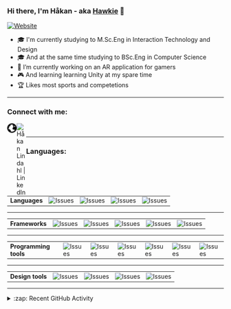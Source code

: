 ### Hi there, I'm Håkan - aka [Hawkie][website] 👋

[![Website](https://img.shields.io/website?label=hawkie.me&style=for-the-badge&url=https%3A%2F%2Fhawkie.me)](https://hawkie.me)

- :mortar_board: I'm currently studying to M.Sc.Eng in Interaction Technology and Design
- :mortar_board: And at the same time studying to BSc.Eng in Computer Science
- :iphone: I’m currently working on an AR application for gamers
- :video_game: And learning learning Unity at my spare time
- :trophy: Likes most sports and competetions

---

### Connect with me:
[<img align="left" alt="hawkie.me" width="22px" src="https://raw.githubusercontent.com/iconic/open-iconic/master/svg/globe.svg" />][website]
[<img align="left" alt="Håkan Lindahl | LinkedIn" width="22px" src="https://cdn.jsdelivr.net/npm/simple-icons@v3/icons/linkedin.svg" />][linkedin]

<br />

---

### Languages:

<table>
  <tbody>
    <tr>
      <td><b>Languages</b></td>
      <td><img alt="Issues" src="https://img.shields.io/badge/java-%23ED8B00.svg?style=for-the-badge&logo=java&logoColor=white"/></td>
      <td><img alt="Issues" src="https://img.shields.io/badge/c%23-%23239120.svg?style=for-the-badge&logo=c-sharp&logoColor=white"/></td>
      <td><img alt="Issues" src="https://img.shields.io/badge/dart-%230175C2.svg?style=for-the-badge&logo=dart&logoColor=white"/></td>
      <td><img alt="Issues" src="https://img.shields.io/badge/javascript-%23323330.svg?style=for-the-badge&logo=javascript&logoColor=%23F7DF1E"/></td>
    </tr>
  </tbody>
</table>

---

<table>
  <tbody>
    <tr>
      <td><b>Frameworks</b></td>
      <td><img alt="Issues" src="https://img.shields.io/badge/react-%2320232a.svg?style=for-the-badge&logo=react&logoColor=%2361DAFB"/></td>
      <td><img alt="Issues" src="https://img.shields.io/badge/node.js-%2343853D.svg?style=for-the-badge&logo=node.js&logoColor=white"/></td>
      <td><img alt="Issues" src="https://img.shields.io/badge/bootstrap-%23563D7C.svg?style=for-the-badge&logo=bootstrap&logoColor=white"/></td>
      <td><img alt="Issues" src="https://img.shields.io/badge/Flutter-%2302569B.svg?style=for-the-badge&logo=Flutter&logoColor=white"/></td>
      <td><img alt="Issues" src="https://img.shields.io/badge/mysql-%2300f.svg?style=for-the-badge&logo=mysql&logoColor=grey"/></td>
    </tr>
  </tbody>
</table>

---

<table>
  <tbody>
    <tr>
      <td><b>Programming tools</b></td>
      <td><img alt="Issues" src="https://img.shields.io/badge/VisualStudioCode-0078d7.svg?style=for-the-badge&logo=visual-studio-code&logoColor=white"/></td>
      <td><img alt="Issues" src="https://img.shields.io/badge/VisualStudio-5C2D91.svg?style=for-the-badge&logo=visual-studio&logoColor=white"/></td>
      <td><img alt="Issues" src="https://img.shields.io/badge/IntelliJIDEA-000000.svg?style=for-the-badge&logo=intellij-idea&logoColor=white"/></td>
      <td><img alt="Issues" src="https://img.shields.io/badge/Atom-%2366595C.svg?style=for-the-badge&logo=atom&logoColor=white"/></td>
      <td><img alt="Issues" src="https://img.shields.io/badge/git-%23F05033.svg?style=for-the-badge&logo=git&logoColor=white"/></td>
      <td><img alt="Issues" src="https://img.shields.io/badge/github-%23121011.svg?style=for-the-badge&logo=github&logoColor=white"/></td>
    </tr>
  </tbody>
</table>

---

<table>
  <tbody>
    <tr>
      <td><b>Design tools</b></td>
      <td><img alt="Issues" src="https://img.shields.io/badge/adobeillustrator-%23FF9A00.svg?style=for-the-badge&logo=adobexd&logoColor=white"/></td>
      <td><img alt="Issues" src="https://img.shields.io/badge/adobeillustrator-%23FF9A00.svg?style=for-the-badge&logo=adobeillustrator&logoColor=white"/></td>
      <td><img alt="Issues" src="https://img.shields.io/badge/adobephotoshop-%2331A8FF.svg?style=for-the-badge&logo=adobephotoshop&logoColor=white"/></td>
      <td><img alt="Issues" src="https://img.shields.io/badge/figma-%23F24E1E.svg?style=for-the-badge&logo=figma&logoColor=white"/></td>
    </tr>
  </tbody>
</table>

---

<details>
  <summary>:zap: Recent GitHub Activity</summary>
  
<!--START_SECTION:activity-->
1. ❌ Closed PR [#11](https://github.com/codeSTACKr/free-developer-resources/pull/11) in [codeSTACKr/free-developer-resources](https://github.com/codeSTACKr/free-developer-resources) 
 2. 🗣 Commented on [#11](https://github.com/codeSTACKr/free-developer-resources/issues/11) in [codeSTACKr/free-developer-resources](https://github.com/codeSTACKr/free- developer-resources)
3. 🎉 Merged PR [#10](https://github.com/codeSTACKr/free-developer-resources/pull/10) in [codeSTACKr/free-developer-resources](https://github.com/codeSTACKr/free-developer-resources)
4. 🎉 Merged PR [#12](https://github.com/codeSTACKr/free-developer-resources/pull/12) in [codeSTACKr/free-developer-resources](https://github.com/codeSTACKr/free-developer-resources)
5. 🗣 Commented on [#1](https://github.com/codeSTACKr/portfolio-sass/issues/1) in [codeSTACKr/portfolio-sass](https://github.com/codeSTACKr/portfolio-sass)
<!--END_SECTION:activity-->
</details>

<!--<details>
 <summary>:zap: GitHub Stats</summary>
 <img align="left" alt="codeSTACKr's GitHub Stats" src="https://github-readme-stats.codestackr.vercel.app/api?username=codeSTACKr&show_icons=true&hide_border=true" />
</details>-->



[website]: https://hawkie.me
[linkedin]: https://www.linkedin.com/in/h%C3%A5kan-lindahl-3a0427153/
